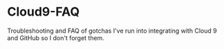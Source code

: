 Cloud9-FAQ
==========

Troubleshooting and FAQ of gotchas I've run into integrating with Cloud 9 and GitHub so I don't forget them.
